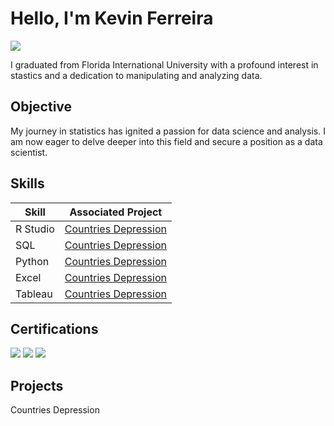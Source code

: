 # Hello, I'm Kevin Ferreira
<a href="[https://linkedin.com](https://www.linkedin.com/in/kevin-ferreira-133875203/)"><img src="https://img.shields.io/badge/-LinkedIn-0072b1?&style=for-the-badge&logo=linkedin&logoColor=white" /></a>

I graduated from Florida International University with a profound interest in stastics and a dedication to manipulating and analyzing data.

## Objective

My journey in statistics has ignited a passion for data science and analysis. I am now eager to delve deeper into this field and secure a position as a data scientist.

## Skills

| Skill                                         | Associated Project         |
|-----------------------------------------------|----------------------------|
|  R Studio     | <a href="https://kferreira1221.github.io/PortfolioWebsite/">Countries Depression</a> |
| SQL | <a href="https://kferreira1221.github.io/PortfolioWebsite/">Countries Depression</a> |
|    Python   | <a href="https://kferreira1221.github.io/PortfolioWebsite/">Countries Depression</a> |
|  Excel  | <a href="https://kferreira1221.github.io/PortfolioWebsite/">Countries Depression</a> |
|  Tableau | <a href="https://kferreira1221.github.io/PortfolioWebsite/">Countries Depression</a> |

## Certifications
<div>
<img src="https://img.shields.io/badge/IBM-Data%20Analyst-blue?style=for-the-badge&logo=ibm&logoColor=white" />
<img src="https://img.shields.io/badge/Mathematics%20for%20ML%20&%20Data%20Science-orange?style=for-the-badge&logo=mathworks&logoColor=white" />
<img src="https://img.shields.io/badge/Excel%2FVBA%20for%20Creative%20Problem%20Solving-green?style=for-the-badge&logo=microsoft-excel&logoColor=white" />
</div>

## Projects
Countries Depression
